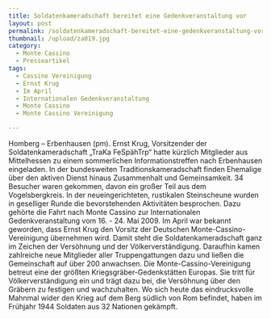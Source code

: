 ```yaml
---
title: Soldatenkameradschaft bereitet eine Gedenkveranstaltung vor
layout: post
permalink: /soldatenkameradschaft-bereitet-eine-gedenkveranstaltung-vor/
thumbnail: /upload/za019.jpg
category:
  - Monte Cassino
  - Presseartikel
tags:
  - Cassino Vereinigung
  - Ernst Krug
  - Im April
  - Internationalen Gedenkveranstaltung
  - Monte Cassino
  - Monte Cassino Vereinigung

---
```

Homberg – Erbenhausen (pm). Ernst Krug, Vorsitzender der Soldatenkameradschaft „TraKa FeSpähTrp“ hatte kürzlich Mitglieder aus Mittelhessen zu einem sommerlichen Informationstreffen nach Erbenhausen eingeladen. In der bundesweiten Traditionskameradschaft finden Ehemalige über den aktiven Dienst hinaus Zusammenhalt und Gemeinsamkeit.
34 Besucher waren gekommen, davon ein großer Teil aus dem Vogelsbergkreis. In der neueingerichteten, rustikalen Steinscheune wurden in geselliger Runde die bevorstehenden Aktivitäten besprochen. Dazu gehörte die Fahrt nach Monte Cassino zur Internationalen Gedenkveranstaltung vom 16. - 24. Mai 2009. Im April war bekannt geworden, dass Ernst Krug den Vorsitz der Deutschen Monte-Cassino-Vereinigung übernehmen wird. Damit steht die Soldatenkameradschaft ganz im Zeichen der Versöhnung und der Völkerverständigung. Daraufhin kamen zahlreiche neue Mitglieder aller Truppengattungen dazu und ließen die Gemeinschaft auf über 200 anwachsen. Die Monte-Cassino-Vereinigung betreut eine der größten Kriegsgräber-Gedenkstätten Europas. Sie tritt für Völkerverständigung ein und trägt dazu bei, die Versöhnung über den Gräbern zu festigen und wachzuhalten. Wo sich heute das eindrucksvolle Mahnmal wider den Krieg auf dem Berg südlich von Rom befindet, haben im Frühjahr 1944 Soldaten aus 32 Nationen gekämpft.
